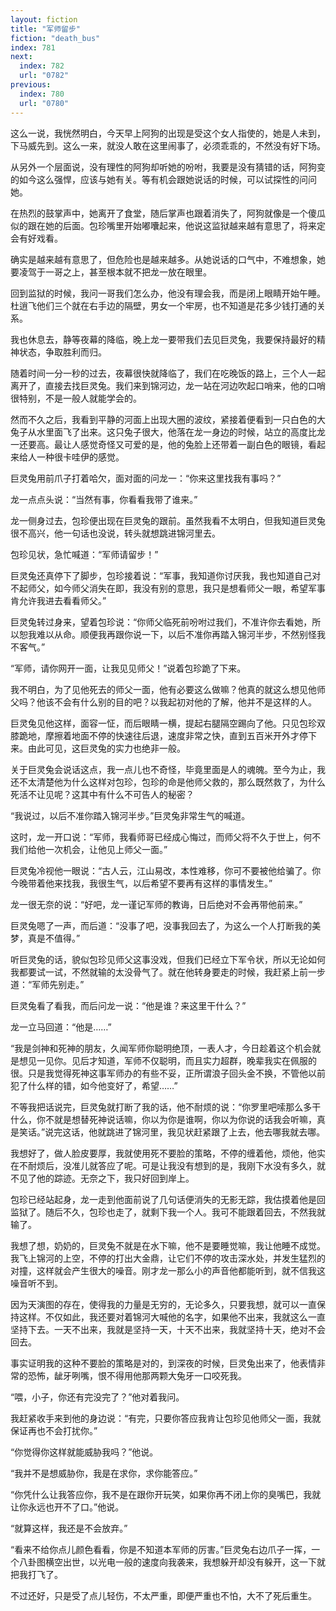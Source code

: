 ```yaml
---
layout: fiction
title: "军师留步"
fiction: "death_bus"
index: 781
next:
  index: 782
  url: "0782"
previous:
  index: 780
  url: "0780"
---
```

这么一说，我恍然明白，今天早上阿狗的出现是受这个女人指使的，她是人未到，下马威先到。这么一来，就没人敢在这里闹事了，必须乖乖的，不然没有好下场。

从另外一个层面说，没有理性的阿狗却听她的吩咐，我要是没有猜错的话，阿狗变的如今这么强悍，应该与她有关。等有机会跟她说话的时候，可以试探性的问问她。

在热烈的鼓掌声中，她离开了食堂，随后掌声也跟着消失了，阿狗就像是一个傻瓜似的跟在她的后面。包珍嘴里开始嘟囔起来，他说这监狱越来越有意思了，将来定会有好戏看。

确实是越来越有意思了，但危险也是越来越多。从她说话的口气中，不难想象，她要凌驾于一哥之上，甚至根本就不把龙一放在眼里。

回到监狱的时候，我问一哥我们怎么办，他没有理会我，而是闭上眼睛开始午睡。杜逍飞他们三个就在右手边的隔壁，男女一个牢房，也不知道是花多少钱打通的关系。

我也休息去，静等夜幕的降临，晚上龙一要带我们去见巨灵兔，我要保持最好的精神状态，争取胜利而归。

随着时间一分一秒的过去，夜幕很快就降临了，我们在吃晚饭的路上，三个人一起离开了，直接去找巨灵兔。我们来到锦河边，龙一站在河边吹起口哨来，他的口哨很特别，不是一般人就能学会的。

然而不久之后，我看到平静的河面上出现大圈的波纹，紧接着便看到一只白色的大兔子从水里面飞了出来。这只兔子很大，他落在龙一身边的时候，站立的高度比龙一还要高。最让人感觉奇怪又可爱的是，他的兔脸上还带着一副白色的眼镜，看起来给人一种很卡哇伊的感觉。

巨灵兔用前爪子打着哈欠，面对面的问龙一：“你来这里找我有事吗？”

龙一点点头说：“当然有事，你看看我带了谁来。”

龙一侧身过去，包珍便出现在巨灵兔的跟前。虽然我看不太明白，但我知道巨灵兔很不高兴，他一句话也没说，转头就想跳进锦河里去。

包珍见状，急忙喊道：“军师请留步！”

巨灵兔还真停下了脚步，包珍接着说：“军事，我知道你讨厌我，我也知道自己对不起师父，如今师父消失在即，我没有别的意思，我只是想看师父一眼，希望军事肯允许我进去看看师父。”

巨灵兔转过身来，望着包珍说：“你师父临死前吩咐过我们，不准许你去看她，所以恕我难以从命。顺便我再跟你说一下，以后不准你再踏入锦河半步，不然别怪我不客气。”

“军师，请你网开一面，让我见见师父！”说着包珍跪了下来。

我不明白，为了见他死去的师父一面，他有必要这么做嘛？他真的就这么想见他师父吗？他该不会有什么别的目的吧？以我起初对他的了解，他并不是这样的人。

巨灵兔见他这样，面容一怔，而后眼睛一横，提起右腿隔空踢向了他。只见包珍双膝跪地，摩擦着地面不停的快速往后退，速度非常之快，直到五百米开外才停下来。由此可见，这巨灵兔的实力也绝非一般。

关于巨灵兔会说话这点，我一点儿也不奇怪，毕竟里面是人的魂魄。至今为止，我还不太清楚他为什么这样对包珍，包珍的命是他师父救的，那么既然救了，为什么死活不让见呢？这其中有什么不可告人的秘密？

“我说过，以后不准你踏入锦河半步。”巨灵兔非常生气的喊道。

这时，龙一开口说：“军师，我看师哥已经成心悔过，而师父将不久于世上，何不我们给他一次机会，让他见上师父一面。”

巨灵兔冷视他一眼说：“古人云，江山易改，本性难移，你可不要被他给骗了。你今晚带着他来找我，我很生气，以后希望不要再有这样的事情发生。”

龙一很无奈的说：“好吧，龙一谨记军师的教诲，日后绝对不会再带他前来。”

巨灵兔嗯了一声，而后道：“没事了吧，没事我回去了，为这么一个人打断我的美梦，真是不值得。”

听巨灵兔的话，貌似包珍见师父这事没戏，但我们已经立下军令状，所以无论如何我都要试一试，不然就输的太没骨气了。就在他转身要走的时候，我赶紧上前一步道：“军师先别走。”

巨灵兔看了看我，而后问龙一说：“他是谁？来这里干什么？”

龙一立马回道：“他是……”

“我是剑神和死神的朋友，久闻军师你聪明绝顶，一表人才，今日趁着这个机会就是想见一见你。见后才知道，军师不仅聪明，而且实力超群，晚辈我实在佩服的很。只是我觉得死神这事军师办的有些不妥，正所谓浪子回头金不换，不管他以前犯了什么样的错，如今他变好了，希望……”

不等我把话说完，巨灵兔就打断了我的话，他不耐烦的说：“你罗里吧嗦那么多干什么，你不就是想替死神说话嘛，你以为你是谁啊，你以为你说的话我会听嘛，真是笑话。”说完这话，他就跳进了锦河里，我见状赶紧跟了上去，他去哪我就去哪。

我想好了，做人脸皮要厚，我就使用死不要脸的策略，不停的缠着他，烦他，他实在不耐烦后，没准儿就答应了呢。可是让我没有想到的是，我刚下水没有多久，就不见了他的踪迹。无奈之下，我只好回到岸上。

包珍已经站起身，龙一走到他面前说了几句话便消失的无影无踪，我估摸着他是回监狱了。随后不久，包珍也走了，就剩下我一个人。我可不能跟着回去，不然我就输了。

我想了想，奶奶的，巨灵兔不就是在水下嘛，他不是要睡觉嘛，我让他睡不成觉。我飞上锦河的上空，不停的打出大金鼎，让它们不停的攻击深水处，并发生猛烈的对撞，这样就会产生很大的噪音。刚才龙一那么小的声音他都能听到，就不信我这噪音听不到。

因为天演图的存在，使得我的力量是无穷的，无论多久，只要我想，就可以一直保持这样。不仅如此，我还要对着锦河大喊他的名字，如果他不出来，我就这么一直坚持下去。一天不出来，我就是坚持一天，十天不出来，我就坚持十天，绝对不会回去。

事实证明我的这种不要脸的策略是对的，到深夜的时候，巨灵兔出来了，他表情非常的恐怖，龇牙咧嘴，恨不得用他那两颗大兔牙一口咬死我。

“喂，小子，你还有完没完了？”他对着我问。

我赶紧收手来到他的身边说：“有完，只要你答应我肯让包珍见他师父一面，我就保证再也不会打扰你。”

“你觉得你这样就能威胁我吗？”他说。

“我并不是想威胁你，我是在求你，求你能答应。”

“你凭什么让我答应你，我不是在跟你开玩笑，如果你再不闭上你的臭嘴巴，我就让你永远也开不了口。”他说。

“就算这样，我还是不会放弃。”

“看来不给你点儿颜色看看，你是不知道本军师的厉害。”巨灵兔右边爪子一挥，一个八卦图横空出世，以光电一般的速度向我袭来，我想躲开却没有躲开，这一下就把我打飞了。

不过还好，只是受了点儿轻伤，不太严重，即便严重也不怕，大不了死后重生。